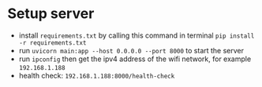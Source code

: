 # Setup server

- install `requirements.txt` by calling this command in terminal `pip install -r requirements.txt`
- run `uvicorn main:app --host 0.0.0.0 --port 8000` to start the server
- run `ipconfig` then get the ipv4 address of the wifi network, for example `192.168.1.188`
- health check: `192.168.1.188:8000/health-check`
